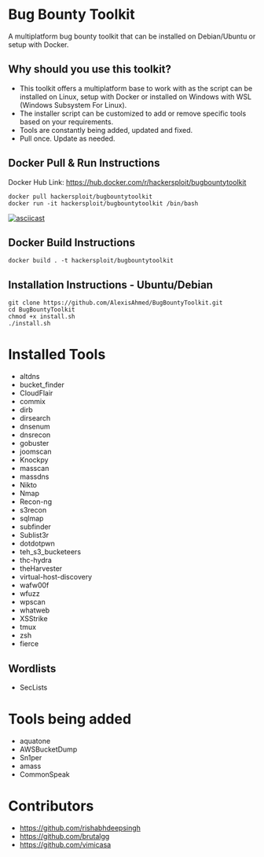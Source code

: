 
# Bug Bounty Toolkit
A multiplatform bug bounty toolkit that can be installed on Debian/Ubuntu or setup with Docker.

## Why should you use this toolkit?
- This toolkit offers a multiplatform base to work with as the script can be installed on Linux, setup with Docker or installed on Windows with WSL (Windows Subsystem For Linux).
- The installer script can be customized to add or remove specific tools based on your requirements.
- Tools are constantly being added, updated and fixed.
- Pull once. Update as needed.

## Docker Pull & Run Instructions
Docker Hub Link: https://hub.docker.com/r/hackersploit/bugbountytoolkit

```
docker pull hackersploit/bugbountytoolkit
docker run -it hackersploit/bugbountytoolkit /bin/bash
```
[![asciicast](https://asciinema.org/a/sMorBlA5yzTIwfdiWzdRR3yEh.svg)](https://asciinema.org/a/sMorBlA5yzTIwfdiWzdRR3yEh)

## Docker Build Instructions
```
docker build . -t hackersploit/bugbountytoolkit
```

## Installation Instructions - Ubuntu/Debian
```
git clone https://github.com/AlexisAhmed/BugBountyToolkit.git
cd BugBountyToolkit
chmod +x install.sh
./install.sh
```

# Installed Tools
- altdns
- bucket_finder
- CloudFlair
- commix
- dirb
- dirsearch
- dnsenum
- dnsrecon
- gobuster
- joomscan
- Knockpy
- masscan
- massdns
- Nikto
- Nmap
- Recon-ng
- s3recon
- sqlmap
- subfinder
- Sublist3r
- dotdotpwn
- teh_s3_bucketeers
- thc-hydra
- theHarvester
- virtual-host-discovery
- wafw00f
- wfuzz
- wpscan
- whatweb
- XSStrike
- tmux
- zsh
- fierce

## Wordlists
- SecLists 

# Tools being added
- aquatone
- AWSBucketDump
- Sn1per
- amass
- CommonSpeak

# Contributors
- https://github.com/rishabhdeepsingh
- https://github.com/brutalgg 
- https://github.com/vimicasa

